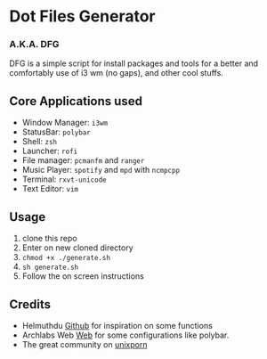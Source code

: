 # Dot Files Generator 
### A.K.A. DFG

DFG is a simple script for install packages and tools for a better and comfortably use of i3 wm (no gaps), and other cool stuffs.


## Core Applications used

- Window Manager: `i3wm`
- StatusBar: `polybar`
- Shell: `zsh`
- Launcher: `rofi`
- File manager: `pcmanfm` and `ranger`
- Music Player: `spotify` and `mpd` with `ncmpcpp`
- Terminal: `rxvt-unicode`
- Text Editor: `vim`


## Usage

1. clone this repo
2. Enter on new cloned directory
3. `chmod +x ./generate.sh`
4. `sh generate.sh`
5. Follow the on screen instructions

## Credits

- Helmuthdu [Github](https://github.com/helmuthdu) for inspiration on some functions
- Archlabs Web [Web](https://archlabslinux.com) for some configurations like polybar.
- The great community on [unixporn](https://www.reddit.com/r/unixporn)
